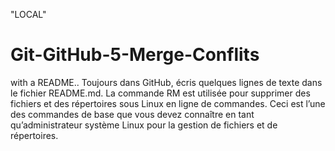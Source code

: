 "LOCAL"
# Git-GitHub-5-Merge-Conflits
with a README..
Toujours dans GitHub, écris quelques lignes de texte dans le fichier README.md. 
La commande RM est utilisée pour supprimer des fichiers et des répertoires sous Linux en ligne de commandes. Ceci est l’une des commandes de base que vous devez connaître en tant qu’administrateur système Linux pour la gestion de fichiers et de répertoires.
